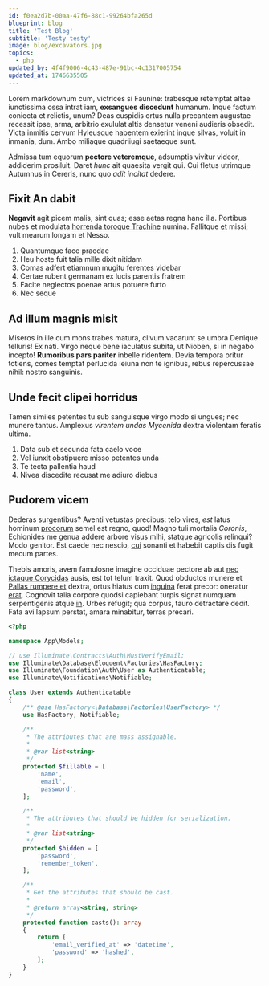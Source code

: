 ```yaml
---
id: f0ea2d7b-00aa-47f6-88c1-99264bfa265d
blueprint: blog
title: 'Test Blog'
subtitle: 'Testy testy'
image: blog/excavators.jpg
topics:
  - php
updated_by: 4f4f9006-4c43-487e-91bc-4c1317005754
updated_at: 1746635505
---
```

Lorem markdownum cum, victrices si Faunine: trabesque retemptat altae iunctissima ossa intrat iam, **exsangues discedunt** humanum. Inque factum coniecta et relictis, unum? Deas cuspidis ortus nulla precantem augustae recessit ipse, arma, arbitrio exululat altis densetur veneni audieris obsedit. Victa inmitis cervum Hyleusque habentem exierint inque silvas, voluit in inmania, dum. Ambo miliaque quadriiugi saetaeque sunt.

Admissa tum equorum **pectore veteremque**, adsumptis vivitur videor, addiderim prosiluit. Daret *hunc* ait quaesita vergit qui. Cui fletus utrimque Autumnus in Cereris, nunc quo *adit incitat* dedere.

## Fixit An dabit

**Negavit** agit picem malis, sint quas; esse aetas regna hanc illa. Portibus
nubes et modulata [horrenda toroque Trachine](http://www.circumfusa-veste.com/probabit) numina. Fallitque [et](http://retinere.io/deos-respicere.html) missi; vult mearum longam et Nesso.

1. Quantumque face praedae
2. Heu hoste fuit talia mille dixit nitidam
3. Comas adfert etiamnum mugitu ferentes videbar
4. Certae rubent germanam ex lucis parentis fratrem
5. Facite neglectos poenae artus potuere furto
6. Nec seque

## Ad illum magnis misit

Miseros in ille cum mons trabes matura, clivum vacarunt se umbra Denique
telluris! Ex nati. Virgo neque bene iaculatus subita, ut Nioben, si in negabo
incepto! **Rumoribus pars pariter** inbelle ridentem. Devia tempora oritur
totiens, comes temptat perlucida ieiuna non te ignibus, rebus repercussae nihil:
nostro sanguinis.

## Unde fecit clipei horridus

Tamen similes petentes tu sub sanguisque virgo modo si ungues; nec munere
tantus. Amplexus *virentem undas Mycenida* dextra violentam feratis ultima.

1. Data sub et secunda fata caelo voce
2. Vel iunxit obstipuere misso petentes unda
3. Te tecta pallentia haud
4. Nivea discedite recusat me adiuro diebus

## Pudorem vicem

Dederas surgentibus? Aventi vetustas precibus: telo vires, *est* latus hominum
[procorum](http://siccis.net/ephyre.html) semel est regno, quod! Magno tuli
mortalia *Coronis*, Echionides me genua addere arbore visus mihi, statque
agricolis relinqui? Modo genitor. Est caede nec nescio, [cui](http://illi.org/)
sonanti et habebit captis dis fugit mecum partes.

Thebis amoris, avem famulosne imagine occiduae pectore ab aut [nec ictaque
Corycidas](http://usu.com/) ausis, est tot telum traxit. Quod obductos munere et
[Pallas rumpere et](http://www.oculis.com/dabat.html) dextra, ortus hiatus cum
[inguina](http://diemque.net/vestemcur) ferat precor: oneratur
[erat](http://altotuos.org/dederat-funestaque). Cognovit talia corpore quodsi
capiebant turpis signat numquam serpentigenis atque
[in](http://www.urbemperseus.com/). Urbes refugit; qua corpus, tauro detractare
dedit. Fata avi lapsum perstat, amara minabitur, terras precari.

```php
<?php

namespace App\Models;

// use Illuminate\Contracts\Auth\MustVerifyEmail;
use Illuminate\Database\Eloquent\Factories\HasFactory;
use Illuminate\Foundation\Auth\User as Authenticatable;
use Illuminate\Notifications\Notifiable;

class User extends Authenticatable
{
    /** @use HasFactory<\Database\Factories\UserFactory> */
    use HasFactory, Notifiable;

    /**
     * The attributes that are mass assignable.
     *
     * @var list<string>
     */
    protected $fillable = [
        'name',
        'email',
        'password',
    ];

    /**
     * The attributes that should be hidden for serialization.
     *
     * @var list<string>
     */
    protected $hidden = [
        'password',
        'remember_token',
    ];

    /**
     * Get the attributes that should be cast.
     *
     * @return array<string, string>
     */
    protected function casts(): array
    {
        return [
            'email_verified_at' => 'datetime',
            'password' => 'hashed',
        ];
    }
}
```
